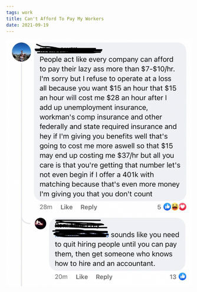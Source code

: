 ```yaml
---
tags: work
title: Can't Afford To Pay My Workers
date: 2021-09-19
---
```




![badboss.png](https://raw.githubusercontent.com/muneer78/muneer78.github.io/master/images/badboss.png)